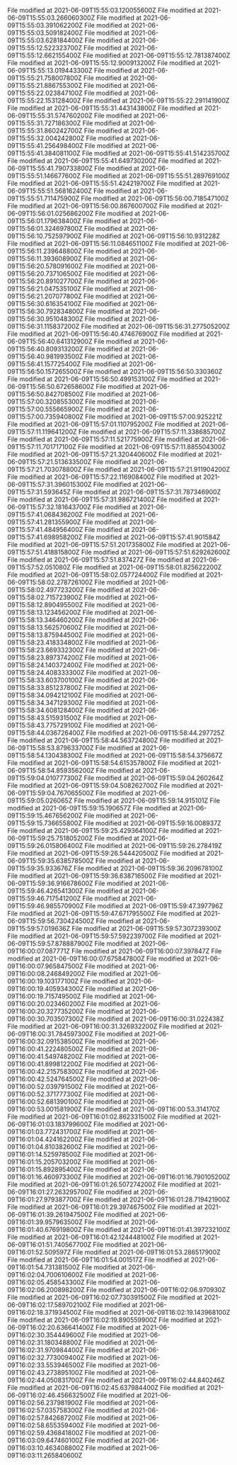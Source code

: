 
File modified at 2021-06-09T15:55:03.120055600Z
File modified at 2021-06-09T15:55:03.266060300Z
File modified at 2021-06-09T15:55:03.391062200Z
File modified at 2021-06-09T15:55:03.509182400Z
File modified at 2021-06-09T15:55:03.628184400Z
File modified at 2021-06-09T15:55:12.522323700Z
File modified at 2021-06-09T15:55:12.662155400Z
File modified at 2021-06-09T15:55:12.781387400Z
File modified at 2021-06-09T15:55:12.900913200Z
File modified at 2021-06-09T15:55:13.019443300Z
File modified at 2021-06-09T15:55:21.758007800Z
File modified at 2021-06-09T15:55:21.886755300Z
File modified at 2021-06-09T15:55:22.023847100Z
File modified at 2021-06-09T15:55:22.153128400Z
File modified at 2021-06-09T15:55:22.291141900Z
File modified at 2021-06-09T15:55:31.443143800Z
File modified at 2021-06-09T15:55:31.574760200Z
File modified at 2021-06-09T15:55:31.727186300Z
File modified at 2021-06-09T15:55:31.860242700Z
File modified at 2021-06-09T15:55:32.004242800Z
File modified at 2021-06-09T15:55:41.256498400Z
File modified at 2021-06-09T15:55:41.384081100Z
File modified at 2021-06-09T15:55:41.514235700Z
File modified at 2021-06-09T15:55:41.649730200Z
File modified at 2021-06-09T15:55:41.790733800Z
File modified at 2021-06-09T15:55:51.146677600Z
File modified at 2021-06-09T15:55:51.289769100Z
File modified at 2021-06-09T15:55:51.424219700Z
File modified at 2021-06-09T15:55:51.568162400Z
File modified at 2021-06-09T15:55:51.711475900Z
File modified at 2021-06-09T15:56:00.718547100Z
File modified at 2021-06-09T15:56:00.867600700Z
File modified at 2021-06-09T15:56:01.025686200Z
File modified at 2021-06-09T15:56:01.179638400Z
File modified at 2021-06-09T15:56:01.324697800Z
File modified at 2021-06-09T15:56:10.752597900Z
File modified at 2021-06-09T15:56:10.931228Z
File modified at 2021-06-09T15:56:11.084651100Z
File modified at 2021-06-09T15:56:11.239648800Z
File modified at 2021-06-09T15:56:11.393608900Z
File modified at 2021-06-09T15:56:20.578091600Z
File modified at 2021-06-09T15:56:20.737106500Z
File modified at 2021-06-09T15:56:20.891027700Z
File modified at 2021-06-09T15:56:21.047535100Z
File modified at 2021-06-09T15:56:21.207077800Z
File modified at 2021-06-09T15:56:30.616354100Z
File modified at 2021-06-09T15:56:30.792834800Z
File modified at 2021-06-09T15:56:30.951048300Z
File modified at 2021-06-09T15:56:31.115837200Z
File modified at 2021-06-09T15:56:31.277505200Z
File modified at 2021-06-09T15:56:40.474676900Z
File modified at 2021-06-09T15:56:40.641312900Z
File modified at 2021-06-09T15:56:40.809313200Z
File modified at 2021-06-09T15:56:40.981993500Z
File modified at 2021-06-09T15:56:41.157725400Z
File modified at 2021-06-09T15:56:50.157265500Z
File modified at 2021-06-09T15:56:50.330360Z
File modified at 2021-06-09T15:56:50.499153100Z
File modified at 2021-06-09T15:56:50.672658600Z
File modified at 2021-06-09T15:56:50.842708500Z
File modified at 2021-06-09T15:57:00.320855300Z
File modified at 2021-06-09T15:57:00.555665900Z
File modified at 2021-06-09T15:57:00.735940800Z
File modified at 2021-06-09T15:57:00.925221Z
File modified at 2021-06-09T15:57:01.110795200Z
File modified at 2021-06-09T15:57:11.119641200Z
File modified at 2021-06-09T15:57:11.338685700Z
File modified at 2021-06-09T15:57:11.521775900Z
File modified at 2021-06-09T15:57:11.701717100Z
File modified at 2021-06-09T15:57:11.885504300Z
File modified at 2021-06-09T15:57:21.320440600Z
File modified at 2021-06-09T15:57:21.513633500Z
File modified at 2021-06-09T15:57:21.703078800Z
File modified at 2021-06-09T15:57:21.911904200Z
File modified at 2021-06-09T15:57:22.116908400Z
File modified at 2021-06-09T15:57:31.396015300Z
File modified at 2021-06-09T15:57:31.593645Z
File modified at 2021-06-09T15:57:31.787346900Z
File modified at 2021-06-09T15:57:31.986721400Z
File modified at 2021-06-09T15:57:32.181643700Z
File modified at 2021-06-09T15:57:41.068436200Z
File modified at 2021-06-09T15:57:41.281355900Z
File modified at 2021-06-09T15:57:41.484956400Z
File modified at 2021-06-09T15:57:41.698958200Z
File modified at 2021-06-09T15:57:41.901584Z
File modified at 2021-06-09T15:57:51.201735800Z
File modified at 2021-06-09T15:57:51.418815800Z
File modified at 2021-06-09T15:57:51.629262600Z
File modified at 2021-06-09T15:57:51.837427Z
File modified at 2021-06-09T15:57:52.051080Z
File modified at 2021-06-09T15:58:01.825622200Z
File modified at 2021-06-09T15:58:02.057724400Z
File modified at 2021-06-09T15:58:02.278726100Z
File modified at 2021-06-09T15:58:02.497723200Z
File modified at 2021-06-09T15:58:02.715723900Z
File modified at 2021-06-09T15:58:12.890495500Z
File modified at 2021-06-09T15:58:13.123456200Z
File modified at 2021-06-09T15:58:13.346460200Z
File modified at 2021-06-09T15:58:13.562570600Z
File modified at 2021-06-09T15:58:13.875944500Z
File modified at 2021-06-09T15:58:23.418334800Z
File modified at 2021-06-09T15:58:23.669332300Z
File modified at 2021-06-09T15:58:23.897374200Z
File modified at 2021-06-09T15:58:24.140372400Z
File modified at 2021-06-09T15:58:24.408333300Z
File modified at 2021-06-09T15:58:33.603700100Z
File modified at 2021-06-09T15:58:33.851237800Z
File modified at 2021-06-09T15:58:34.094212100Z
File modified at 2021-06-09T15:58:34.347129300Z
File modified at 2021-06-09T15:58:34.608128400Z
File modified at 2021-06-09T15:58:43.515931500Z
File modified at 2021-06-09T15:58:43.775729100Z
File modified at 2021-06-09T15:58:44.036726400Z
File modified at 2021-06-09T15:58:44.297725Z
File modified at 2021-06-09T15:58:44.563724800Z
File modified at 2021-06-09T15:58:53.879633700Z
File modified at 2021-06-09T15:58:54.130438300Z
File modified at 2021-06-09T15:58:54.375667Z
File modified at 2021-06-09T15:58:54.615357800Z
File modified at 2021-06-09T15:58:54.859356200Z
File modified at 2021-06-09T15:59:04.010777300Z
File modified at 2021-06-09T15:59:04.260264Z
File modified at 2021-06-09T15:59:04.508262700Z
File modified at 2021-06-09T15:59:04.767065500Z
File modified at 2021-06-09T15:59:05.026065Z
File modified at 2021-06-09T15:59:14.915101Z
File modified at 2021-06-09T15:59:15.190657Z
File modified at 2021-06-09T15:59:15.467656200Z
File modified at 2021-06-09T15:59:15.736655800Z
File modified at 2021-06-09T15:59:16.008937Z
File modified at 2021-06-09T15:59:25.429364100Z
File modified at 2021-06-09T15:59:25.751805200Z
File modified at 2021-06-09T15:59:26.015806400Z
File modified at 2021-06-09T15:59:26.278419Z
File modified at 2021-06-09T15:59:26.544420500Z
File modified at 2021-06-09T15:59:35.638578500Z
File modified at 2021-06-09T15:59:35.933676Z
File modified at 2021-06-09T15:59:36.209678100Z
File modified at 2021-06-09T15:59:36.638716500Z
File modified at 2021-06-09T15:59:36.916678600Z
File modified at 2021-06-09T15:59:46.426541300Z
File modified at 2021-06-09T15:59:46.717541200Z
File modified at 2021-06-09T15:59:46.985570900Z
File modified at 2021-06-09T15:59:47.397796Z
File modified at 2021-06-09T15:59:47.671795500Z
File modified at 2021-06-09T15:59:56.730424500Z
File modified at 2021-06-09T15:59:57.019636Z
File modified at 2021-06-09T15:59:57.307239300Z
File modified at 2021-06-09T15:59:57.592239700Z
File modified at 2021-06-09T15:59:57.878887900Z
File modified at 2021-06-09T16:00:07.087771Z
File modified at 2021-06-09T16:00:07.397847Z
File modified at 2021-06-09T16:00:07.675847800Z
File modified at 2021-06-09T16:00:07.965847500Z
File modified at 2021-06-09T16:00:08.246849200Z
File modified at 2021-06-09T16:00:19.103177100Z
File modified at 2021-06-09T16:00:19.405934300Z
File modified at 2021-06-09T16:00:19.715749500Z
File modified at 2021-06-09T16:00:20.023460200Z
File modified at 2021-06-09T16:00:20.327735200Z
File modified at 2021-06-09T16:00:30.703507300Z
File modified at 2021-06-09T16:00:31.022438Z
File modified at 2021-06-09T16:00:31.326932200Z
File modified at 2021-06-09T16:00:31.784597300Z
File modified at 2021-06-09T16:00:32.091538500Z
File modified at 2021-06-09T16:00:41.222480500Z
File modified at 2021-06-09T16:00:41.549748200Z
File modified at 2021-06-09T16:00:41.899812200Z
File modified at 2021-06-09T16:00:42.215758300Z
File modified at 2021-06-09T16:00:42.524764500Z
File modified at 2021-06-09T16:00:52.039791500Z
File modified at 2021-06-09T16:00:52.371777300Z
File modified at 2021-06-09T16:00:52.681390100Z
File modified at 2021-06-09T16:00:53.001581900Z
File modified at 2021-06-09T16:00:53.314170Z
File modified at 2021-06-09T16:01:02.862331500Z
File modified at 2021-06-09T16:01:03.183799600Z
File modified at 2021-06-09T16:01:03.772431700Z
File modified at 2021-06-09T16:01:04.424162200Z
File modified at 2021-06-09T16:01:04.810382600Z
File modified at 2021-06-09T16:01:14.525978500Z
File modified at 2021-06-09T16:01:15.205703200Z
File modified at 2021-06-09T16:01:15.892895400Z
File modified at 2021-06-09T16:01:16.460973300Z
File modified at 2021-06-09T16:01:16.790105200Z
File modified at 2021-06-09T16:01:26.507274200Z
File modified at 2021-06-09T16:01:27.263295700Z
File modified at 2021-06-09T16:01:27.979387700Z
File modified at 2021-06-09T16:01:28.719421900Z
File modified at 2021-06-09T16:01:29.397467500Z
File modified at 2021-06-09T16:01:39.261947500Z
File modified at 2021-06-09T16:01:39.957963500Z
File modified at 2021-06-09T16:01:40.676919800Z
File modified at 2021-06-09T16:01:41.397232100Z
File modified at 2021-06-09T16:01:42.124448100Z
File modified at 2021-06-09T16:01:51.740567700Z
File modified at 2021-06-09T16:01:52.509597Z
File modified at 2021-06-09T16:01:53.286517900Z
File modified at 2021-06-09T16:01:54.001517Z
File modified at 2021-06-09T16:01:54.731381500Z
File modified at 2021-06-09T16:02:04.700610600Z
File modified at 2021-06-09T16:02:05.458543300Z
File modified at 2021-06-09T16:02:06.200898200Z
File modified at 2021-06-09T16:02:06.970930Z
File modified at 2021-06-09T16:02:07.730391500Z
File modified at 2021-06-09T16:02:17.589702100Z
File modified at 2021-06-09T16:02:18.371934500Z
File modified at 2021-06-09T16:02:19.143968100Z
File modified at 2021-06-09T16:02:19.890559900Z
File modified at 2021-06-09T16:02:20.636641400Z
File modified at 2021-06-09T16:02:30.354449600Z
File modified at 2021-06-09T16:02:31.180348800Z
File modified at 2021-06-09T16:02:31.970984400Z
File modified at 2021-06-09T16:02:32.773009400Z
File modified at 2021-06-09T16:02:33.553946500Z
File modified at 2021-06-09T16:02:43.273895100Z
File modified at 2021-06-09T16:02:44.050831700Z
File modified at 2021-06-09T16:02:44.840246Z
File modified at 2021-06-09T16:02:45.637984400Z
File modified at 2021-06-09T16:02:46.456632500Z
File modified at 2021-06-09T16:02:56.237981900Z
File modified at 2021-06-09T16:02:57.035758300Z
File modified at 2021-06-09T16:02:57.842687200Z
File modified at 2021-06-09T16:02:58.655359400Z
File modified at 2021-06-09T16:02:59.436841800Z
File modified at 2021-06-09T16:03:09.647460100Z
File modified at 2021-06-09T16:03:10.463408800Z
File modified at 2021-06-09T16:03:11.265840600Z